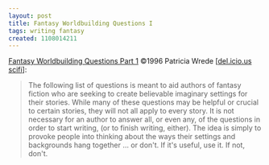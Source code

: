 ```yaml
---
layout: post
title: Fantasy Worldbuilding Questions I
tags: writing fantasy
created: 1108014211
---
```

<a href="http://www.sfwa.org/writing/worldbuilding1.htm">Fantasy Worldbuilding Questions Part 1</a> &copy;1996 Patricia Wrede [<a href="http://del.icio.us/tag/scifi">del.icio.us scifi</a>]:

> The following list of questions is meant to aid authors of fantasy fiction who are seeking to create believable imaginary settings for their stories. While many of these questions may be helpful or crucial to certain stories, they will not all apply to every story. It is not necessary for an author to answer all, or even any, of the questions in order to start writing, (or to finish writing, either). The idea is simply to provoke people into thinking about the ways their settings and backgrounds hang together … or don't. If it's useful, use it. If not, don't.
